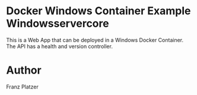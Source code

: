 # Docker Windows Container Example Windowsservercore
This is a Web App that can be deployed in a Windows Docker Container.
The API has a health and version controller.

# Author
Franz Platzer